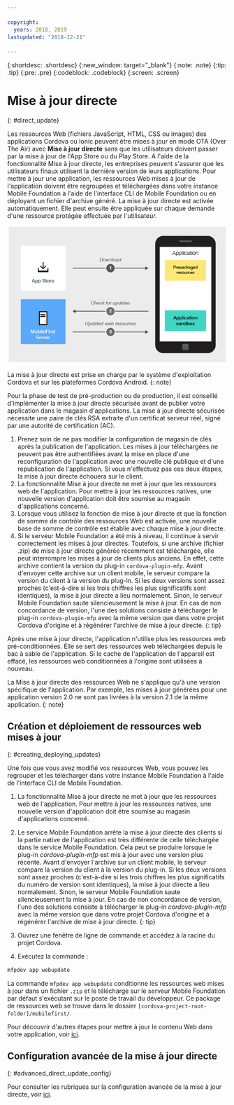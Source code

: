 ```yaml
---

copyright:
  years: 2018, 2019
lastupdated: "2018-12-21"

---
```


{:shortdesc: .shortdesc}
{:new_window: target="_blank"}
{:note: .note}
{:tip: .tip}
{:pre: .pre}
{:codeblock: .codeblock}
{:screen: .screen}

# Mise à jour directe
{: #direct_update}

Les ressources Web (fichiers JavaScript, HTML, CSS ou images) des applications Cordova ou Ionic peuvent être mises à jour en mode OTA (Over The Air) avec **Mise à jour directe** sans que les utilisateurs doivent passer par la mise à jour de l'App Store ou du Play Store. A l'aide de la fonctionnalité Mise à jour directe, les entreprises peuvent s'assurer que les utilisateurs finaux utilisent la dernière version de leurs applications. Pour mettre à jour une application, les ressources Web mises à jour de l'application doivent être regroupées et téléchargées dans votre instance Mobile Foundation à l'aide de l'interface CLI de Mobile Foundation ou en déployant un fichier d'archive généré. La mise à jour directe est activée automatiquement. Elle peut ensuite être appliquée sur chaque demande d'une ressource protégée effectuée par l'utilisateur.

![Diagramme illustrant le mode de fonctionnement de la mise à jour directe](images/internal_function.jpg)

La mise à jour directe est prise en charge par le système d'exploitation Cordova et sur les plateformes Cordova Android.
{: note}

Pour la phase de test de pré-production ou de production, il est conseillé d'implémenter la mise à jour directe sécurisée avant de publier votre application dans le magasin d'applications. La mise à jour directe sécurisée nécessite une paire de clés RSA extraite d'un certificat serveur réel, signé par une autorité de certification (AC).

1. Prenez soin de ne pas modifier la configuration de magasin de clés après la publication de l'application. Les mises à jour téléchargées ne peuvent pas être authentifiées avant la mise en place d'une reconfiguration de l'application avec une nouvelle clé publique et d'une republication de l'application. Si vous n'effectuez pas ces deux étapes, la mise à jour directe échouera sur le client.
2. La fonctionnalité Mise à jour directe ne met à jour que les ressources web de l'application. Pour mettre à jour les ressources natives, une nouvelle version d'application doit être soumise au magasin d'applications concerné.
3. Lorsque vous utilisez la fonction de mise à jour directe et que la fonction de somme de contrôle des ressources Web est activée, une nouvelle base de somme de contrôle est établie avec chaque mise à jour directe.
4. Si le serveur Mobile Foundation a été mis à niveau, il continue à servir correctement les mises à jour directes. Toutefois, si une archive (fichier .zip) de mise à jour directe
générée récemment est téléchargée, elle peut interrompre les mises à jour de clients plus anciens. En effet, cette archive contient la version du plug-in
`cordova-plugin-mfp`. Avant d'envoyer cette archive sur un client mobile, le serveur compare la version du client à la version du
plug-in. Si les deux versions sont assez proches (c'est-à-dire si les trois chiffres les plus significatifs sont identiques), la mise à jour directe a lieu
normalement. Sinon, le serveur Mobile Foundation saute silencieusement la mise à jour. En cas de non concordance de version, l'une des solutions consiste à télécharger le plug-in `cordova-plugin-mfp` avec la même version que dans votre projet Cordova d'origine et à régénérer l'archive de mise à jour directe.
{: tip}

Après une mise à jour directe, l'application n'utilise plus les ressources web pré-conditionnées. Elle se sert des ressources web téléchargées depuis le bac à sable de l'application. Si le cache de l'application de l'appareil est effacé, les ressources web conditionnées à l'origine sont utilisées à nouveau.

La Mise à jour directe des ressources Web ne s'applique qu'à une version spécifique de l'application. Par exemple, les mises à jour générées pour une application version 2.0 ne sont pas livrées à la version 2.1 de la même application.
{: note}

## Création et déploiement de ressources web mises à jour
{: #creating_deploying_updates}

Une fois que vous avez modifié vos ressources Web, vous pouvez les regrouper et les télécharger dans votre instance Mobile Foundation à l'aide de l'interface CLI de Mobile Foundation.

1.  La fonctionnalité Mise à jour directe ne met à jour que les ressources web de l'application. Pour mettre à jour les ressources natives, une nouvelle version d'application doit être soumise au magasin d'applications concerné.
2. Le service Mobile Foundation arrête la mise à jour directe des clients si la partie native de l'application est très différente de celle téléchargée dans le service Mobile Foundation. Cela peut se produire lorsque le plug-in *cordova-plugin-mfp* est mis à jour avec une version plus récente. Avant d'envoyer l'archive sur un client mobile, le serveur compare la version du client à la version du plug-in. Si les deux versions sont assez proches (c'est-à-dire si les trois chiffres les plus significatifs du numéro de version sont identiques), la mise à jour directe a lieu normalement. Sinon, le serveur Mobile Foundation saute silencieusement la mise à jour. En cas de non concordance de version, l'une des solutions consiste à télécharger le plug-in *cordova-plugin-mfp* avec la même version que dans votre projet Cordova d'origine et à régénérer l'archive de mise à jour directe.
{: tip}

1. Ouvrez une fenêtre de ligne de commande et accédez à la racine du projet Cordova.
2. Exécutez la commande :
  ```bash
  mfpdev app webupdate
  ```
  La commande `mfpdev app webupdate` conditionne les ressources web mises à jour dans un fichier `.zip` et le télécharge sur le serveur Mobile Foundation par défaut s'exécutant sur le poste de travail du développeur. Ce package de ressources web se trouve dans le dossier `[cordova-project-root-folder]/mobilefirst/`.

Pour découvrir d'autres étapes pour mettre à jour le contenu Web dans votre application, voir [ici](update_web_content_in_app_alternate_steps.html).

## Configuration avancée de la mise à jour directe
{: #advanced_direct_update_config}

Pour consulter les rubriques sur la configuration avancée de la mise à jour directe, voir [ici](update_web_content_in_app_advanced.html).
